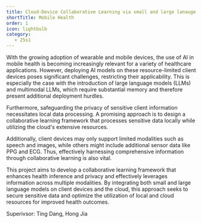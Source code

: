 ```yaml
---
title: Cloud-Device Collaborative Learning via small and large lanauge models for mobile health
shortTitle: Mobile Health
order: 1
icon: lightbulb
category:
   - 25s1
---
```


With the growing adoption of wearable and mobile devices, the use of AI in mobile health is becoming increasingly relevant for a variety of healthcare applications. However, deploying AI models on these resource-limited client devices poses significant challenges, restricting their applicability. This is especially the case with the introduction of large language models (LLMs) and multimodal LLMs, which require substantial memory and therefore present additional deployment hurdles.


Furthermore, safeguarding the privacy of sensitive client information necessitates local data processing. A promising approach is to design a collaborative learning framework that processes sensitive data locally while utilizing the cloud's extensive resources. 


Additionally, client devices may only support limited modalities such as speech and images, while others might include additional sensor data like PPG and ECG. Thus, effectively harnessing comprehensive information through collaborative learning is also vital.


This project aims to develop a collaborative learning framework that enhances health inference and privacy and effectively leverages information across multiple modalities. By integrating both small and large language models on client devices and the cloud, this approach seeks to secure sensitive data and optimize the utilization of local and cloud resources for improved health outcomes.

Superivsor: Ting Dang, Hong Jia